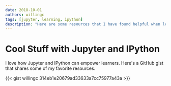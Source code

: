 ```yaml
---
date: 2018-10-01
authors: willingc
tags: [jupyter, learning, ipython]
description: "Here are some resources that I have found helpful when learning Jupyter or IPython."
---
```


# Cool Stuff with Jupyter and IPython

I love how Jupyter and IPython can empower learners. Here's a GitHub gist that shares some of my favorite resources.

{{< gist willingc 314eb1e20679ad33633a7cc75977a43a >}}
